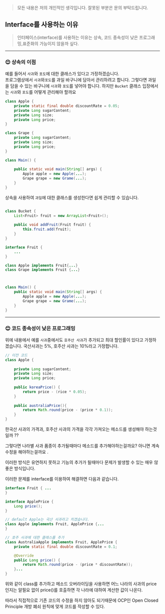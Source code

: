 > 모든 내용은 저의 개인적인 생각입니다. 잘못된 부분은 문의 부탁드립니다.

## Interface를 사용하는 이유

> 인터페이스(interface)를 사용하는 이유는 상속, 코드 종속성이 낮은 프로그래밍,표준화의 가능이지 않을까 싶다.

---

### 😊 상속의 이점

예를 들어서 `사과`와 `포도`에 대한 클래스가 있다고 가정하겠습니다. <br>
프로그램상에서 `사과`와`포도`를 과일 바구니에 담아서 관리하려고 합니다. 그렇다면 과일을 담을 수 있는 바구니에 
`사과`와 `포도`를 넣어야 합니다. 하지만 `Bucket` 클래스 입장에서는 `사과`와 `포도`를 어떻게 관리해야 할까요  
```java
class Apple {
    private static final double discountRate = 0.05;
    private Long sugarContent;
    private Long size;
    private Long price;
}

class Grape {
    private Long sugarContent;
    private Long size;
    private Long price;
}

class Main() {
    
    public static void main(String[] args) {
        Apple apple = new Apple(...);
        Grape grape = new Grame(...);
    }
}

```

상속을 사용하여 `과일`에 대한 클래스를 생성한다면 쉽게 관리할 수 있습니다.

```java

class Bucket {
    List<Fruit> fruit = new ArrayList<Fruit>();
    
    public void addFruit(Fruit fruit) {
        this.fruit.add(fruit);
    }
}

interface Fruit {
    ...
}

class Apple implements Fruit{...}
class Grape implements Fruit {...}



class Main() {
    public static void main(String[] args) {
        Apple apple = new Apple(...);
        Grape grape = new Grame(...);
    }
}

```

---

### 😊 코드 종속성이 낮은 프로그래밍 

위에 내용에서 예를 `사과`중에서도 `호주산 사과`가 추가되고 최대 할인률이 있다고 가정하겠습니다.
국산사과는 5%, 호주산 사과는 10%라고 가정합니다. 


```java
// 이전 코드 
class Apple {
    
    private Long sugarContent;
    private Long size;
    private Long price;
    
    public koreaPrice() {
        return price - (rice * 0.05);
    }
    
    public australiaPrice(){
        return Math.round(price - (price * 0.1));
    }
}
```
한국산 사과의 가격과, 호주산 사과의 가격을 각각 가져오는 메소드를 생성해야 하는것일까 ??

그렇다면 나라별 사과 품종이 추가될때마다 메소드를 추가해야하는걸까요? 아니면 계속 수정을 해야하는걸까요 .

이러한 방식은 유연하지 못하고 기능의 추가가 될때마다 문제가 발생할 수 있는 매우 않좋은 방식입니다.

이러한 문제를 interface를 이용하여 해결하면 다음과 같습니다.

```java
interface Fruit { ...
}

interface ApplePrice {
    Long price();
}

// default Apple는 국산 사과라고 치겠습니다.
class Apple implements Fruit, ApplePrice {...
}

// 호주 사과에 대한 클래스를 추가
class AustraliaApple implements Fruit, ApplePrice {
    private static final double discountRate = 0.1;

    @Override
    public Long price() {
        return Math.round(price - (price * discountRate));
    }...
}
```

위와 같이 class를 추가하고 메소드 오버라이딩을 사용하면 어느 나라의 사과의 price인지는 알필요 없이 price()를 호출하면 각 나라에 대하여 계산한 값이 나온다.

따라서 직접적으로 기존 코드의 수정을 하지 않아도 되기때문에 OCP인 Open Closed Principle 개방 폐쇠 원칙에 맞게 코드를 작성할 수 있다.

